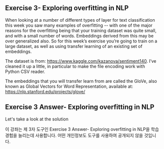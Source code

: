 ## Exercise 3- Exploring overfitting in NLP
When looking at a number of different types of layer for text classification this week you saw many examples of overfitting -- with one of the major reasons for the overfitting being that your training dataset was quite small, and with a small number of words. Embeddings derived from this may be over generalized also. So for this week’s exercise you’re going to train on a large dataset, as well as using transfer learning of an existing set of embeddings.

The dataset is from:  https://www.kaggle.com/kazanova/sentiment140. I’ve cleaned it up a little, in particular to make the file encoding work with Python CSV reader.

The embeddings that you will transfer learn from are called the GloVe, also known as Global Vectors for Word Representation, available at: https://nlp.stanford.edu/projects/glove/

## Exercise 3 Answer- Exploring overfitting in NLP
Let's take a look at the solution

이 강좌는 제 3자 도구인 Exercise 3 Answer- Exploring overfitting in NLP을 학습 경험을 늘리는데 사용합니다. 어떤 개인정보도 도구를 사용하여 공개되지 않을 것입니다.




